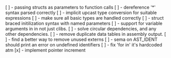 [ ] - passing structs as parameters to function calls
[ ] - dereference '*' syntax parsed correctly
[ ] - implicit upcast type conversion for suitable expressions
[ ] - make sure all basic types are handled correctly
[ ] - struct braced initilization syntax with named parameters
[ ] - support for variable arguments in in not just clibs.
[ ] - solve circular dependencies, and any other dependencies.
[ ] - remove duplicate data tables in assembly output.
[ ] - find a better way to remove unused externs
[ ] - sema on AST_IDENT should print an error on undefined identifiers
[ ] - fix 'for in' it's hardcoded atm
[x] - implement pointer increment

